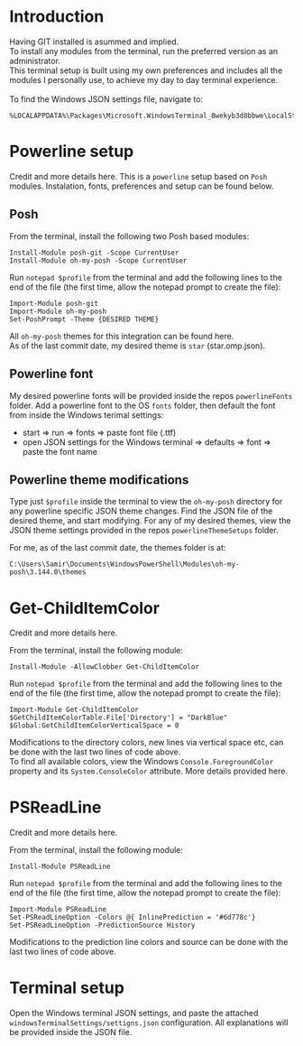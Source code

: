 # Introduction

Having GIT installed is asummed and implied.<br/>
To install any modules from the terminal, run the preferred version as an administrator. <br/>
This terminal setup is built using my own preferences and includes all the modules I personally use, to achieve my day to day terminal experience. <br/><br/>
To find the Windows JSON settings file, navigate to:

```
%LOCALAPPDATA%\Packages\Microsoft.WindowsTerminal_8wekyb3d8bbwe\LocalState\
```

# Powerline setup
Credit and more details <a style="text-decoration: none" href = "https://www.hanselman.com/blog/how-to-make-a-pretty-prompt-in-windows-terminal-with-powerline-nerd-fonts-cascadia-code-wsl-and-ohmyposh" target="_blank">here.</a>
This is a `powerline` setup based on `Posh` modules. Instalation, fonts, preferences and setup can be found below. <br/>

## Posh
From the terminal, install the following two Posh based modules:
```
Install-Module posh-git -Scope CurrentUser
Install-Module oh-my-posh -Scope CurrentUser
```

Run `notepad $profile` from the terminal and add the following lines to the end of the file (the first time, allow the notepad prompt to create the file):
```
Import-Module posh-git
Import-Module oh-my-posh
Set-PoshPrompt -Theme {DESIRED THEME}
```
All `oh-my-posh` themes for this integration can be found <a href="https://ohmyposh.dev/docs/themes" style="text-decoration: none" target="_blank">here.</a><br/>
As of the last commit date, my desired theme is `star` (star.omp.json).

## Powerline font
My desired powerline fonts will be provided inside the repos `powerlineFonts` folder.
Add a powerline font to the OS `fonts` folder, then default the font from inside the Windows terimal settings:
  - start => run => fonts => paste font file (.ttf)
  - open JSON settings for the Windows terminal => defaults => font => paste the font name

## Powerline theme modifications
Type just `$profile` inside the terminal to view the `oh-my-posh` directory for any powerline specific JSON theme changes. Find the JSON file of the desired theme, and start modifying. For any of my desired themes, view the JSON theme settings provided in the repos `powerlineThemeSetups` folder.

For me, as of the last commit date, the themes folder is at:<br/>
```
C:\Users\Samir\Documents\WindowsPowerShell\Modules\oh-my-posh\3.144.0\themes
```

# Get-ChildItemColor
Credit and more details <a style="text-decoration: none" href = "https://github.com/joonro/Get-ChildItemColor" target="_blank">here.</a>

From the terminal, install the following module:
```
Install-Module -AllowClobber Get-ChildItemColor
```

Run `notepad $profile` from the terminal and add the following lines to the end of the file (the first time, allow the notepad prompt to create the file):
```
Import-Module Get-ChildItemColor
$GetChildItemColorTable.File['Directory'] = "DarkBlue"
$Global:GetChildItemColorVerticalSpace = 0
```
Modifications to the directory colors, new lines via vertical space etc, can be done with the last two lines of code above.<br/>
To find all available colors, view the Windows `Console.ForegroundColor` property and its `System.ConsoleColor` attribute. More details provided <a style="text-decoration: none" href = "https://docs.microsoft.com/en-us/dotnet/api/system.console.foregroundcolor?view=net-6.0" target="_blank">here.</a>

# PSReadLine

Credit and more details <a style="text-decoration: none" href = "https://github.com/PowerShell/PSReadLine" target="_blank">here.</a>

From the terminal, install the following module:
```
Install-Module PSReadLine
```

Run `notepad $profile` from the terminal and add the following lines to the end of the file (the first time, allow the notepad prompt to create the file):
```
Import-Module PSReadLine
Set-PSReadLineOption -Colors @{ InlinePrediction = '#6d778c'}
Set-PSReadLineOption -PredictionSource History
```
Modifications to the prediction line colors and source can be done with the last two lines of code above.

# Terminal setup
Open the Windows terminal JSON settings, and paste the attached `windowsTerminalSettings/settigns.json` configuration. All explanations will be provided inside the JSON file.